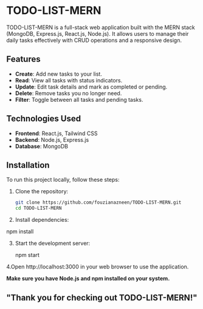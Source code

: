# TODO-LIST-MERN

TODO-LIST-MERN is a full-stack web application built with the MERN stack (MongoDB, Express.js, React.js, Node.js). It allows users to manage their daily tasks effectively with CRUD operations and a responsive design.

## Features

- **Create**: Add new tasks to your list.
- **Read**: View all tasks with status indicators.
- **Update**: Edit task details and mark as completed or pending.
- **Delete**: Remove tasks you no longer need.
- **Filter**: Toggle between all tasks and pending tasks.

## Technologies Used

- **Frontend**: React.js, Tailwind CSS
- **Backend**: Node.js, Express.js
- **Database**: MongoDB

## Installation

To run this project locally, follow these steps:

1. Clone the repository:
   ```bash
   git clone https://github.com/fouzianazneen/TODO-LIST-MERN.git
   cd TODO-LIST-MERN

 2. Install dependencies:

   npm install 

3. Start the development server:

    npm start


4.Open http://localhost:3000 in your web browser to use the application.

**Make sure you have Node.js and npm installed on your system.**

## "Thank you for checking out TODO-LIST-MERN!"
